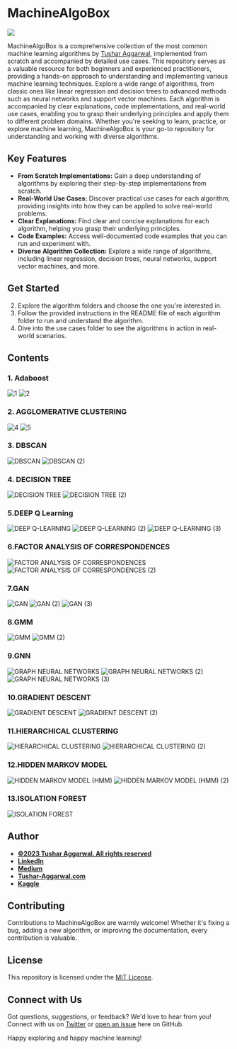 # MachineAlgoBox         
<a href="https://www.buymeacoffee.com/TAggData"><img src="https://img.buymeacoffee.com/button-api/?text=Buy me a beer&emoji=🍺&slug=TAggData&button_colour=FFDD00&font_colour=000000&font_family=Cookie&outline_colour=000000&coffee_colour=ffffff" /></a>


MachineAlgoBox is a comprehensive collection of the most common machine learning algorithms by [Tushar Aggarwal](https://www.tushar-aggarwal.com/), implemented from scratch and accompanied by detailed use cases. This repository serves as a valuable resource for both beginners and experienced practitioners, providing a hands-on approach to understanding and implementing various machine learning techniques. Explore a wide range of algorithms, from classic ones like linear regression and decision trees to advanced methods such as neural networks and support vector machines. Each algorithm is accompanied by clear explanations, code implementations, and real-world use cases, enabling you to grasp their underlying principles and apply them to different problem domains. Whether you're seeking to learn, practice, or explore machine learning, MachineAlgoBox is your go-to repository for understanding and working with diverse algorithms.


## Key Features

- **From Scratch Implementations:** Gain a deep understanding of algorithms by exploring their step-by-step implementations from scratch.
- **Real-World Use Cases:** Discover practical use cases for each algorithm, providing insights into how they can be applied to solve real-world problems.
- **Clear Explanations:** Find clear and concise explanations for each algorithm, helping you grasp their underlying principles.
- **Code Examples:** Access well-documented code examples that you can run and experiment with.
- **Diverse Algorithm Collection:** Explore a wide range of algorithms, including linear regression, decision trees, neural networks, support vector machines, and more.

## Get Started
2. Explore the algorithm folders and choose the one you're interested in.
3. Follow the provided instructions in the README file of each algorithm folder to run and understand the algorithm.
4. Dive into the use cases folder to see the algorithms in action in real-world scenarios.

## Contents

### 1. Adaboost
![1](https://github.com/tushar2704/MachineAlgoBox/assets/66141195/4993b4eb-b66e-4c67-b1e0-48692f55cfe9)
![2](https://github.com/tushar2704/MachineAlgoBox/assets/66141195/6916eb9d-b0df-44c1-856b-a6fb19932598)

### 2. AGGLOMERATIVE CLUSTERING
![4](https://github.com/tushar2704/MachineAlgoBox/assets/66141195/a45ba404-521b-404b-b223-8cab560dc117)
![5](https://github.com/tushar2704/MachineAlgoBox/assets/66141195/c03b9a9a-47f9-412c-9ae2-367e9af60712)

### 3. DBSCAN
![DBSCAN](https://github.com/tushar2704/MachineAlgoBox/assets/66141195/0a597d76-09eb-4cc1-a433-a9161675b9ea)
![DBSCAN (2)](https://github.com/tushar2704/MachineAlgoBox/assets/66141195/6d7bfb37-0e16-4129-b6fd-2afce8a98661)

### 4. DECISION TREE
![DECISION TREE](https://github.com/tushar2704/MachineAlgoBox/assets/66141195/da34463b-e0a0-4558-969d-6328453facad)
![DECISION TREE (2)](https://github.com/tushar2704/MachineAlgoBox/assets/66141195/4e42ee84-641c-4962-8f16-97b67b121295)

### 5.DEEP Q Learning
![DEEP Q-LEARNING](https://github.com/tushar2704/MachineAlgoBox/assets/66141195/13d5ccf6-82f2-4af8-94df-317437a3be31)
![DEEP Q-LEARNING (2)](https://github.com/tushar2704/MachineAlgoBox/assets/66141195/f976847f-cb20-45db-8ab9-18b6a75667c4)
![DEEP Q-LEARNING (3)](https://github.com/tushar2704/MachineAlgoBox/assets/66141195/897e38b6-6487-40b9-a363-356f3cbe5a5a)

### 6.FACTOR ANALYSIS OF CORRESPONDENCES
![FACTOR ANALYSIS OF CORRESPONDENCES](https://github.com/tushar2704/MachineAlgoBox/assets/66141195/eecedb45-7a97-4606-a469-8bd67b0f5a8e)
![FACTOR ANALYSIS OF CORRESPONDENCES (2)](https://github.com/tushar2704/MachineAlgoBox/assets/66141195/26f48065-f122-4b38-97d7-683109035b9b)

### 7.GAN 
![GAN](https://github.com/tushar2704/MachineAlgoBox/assets/66141195/24c0565d-ef78-43d0-b43e-6db0654436a8)
![GAN (2)](https://github.com/tushar2704/MachineAlgoBox/assets/66141195/a671fbb9-1d3d-4df9-b88d-3ddcffe75b5a)
![GAN (3)](https://github.com/tushar2704/MachineAlgoBox/assets/66141195/f981a1f7-28b0-4c71-ac86-5e9f36d8ecff)

### 8.GMM
![GMM](https://github.com/tushar2704/MachineAlgoBox/assets/66141195/6e6ec95e-7c04-487e-aa9b-23825c5ad70b)
![GMM (2)](https://github.com/tushar2704/MachineAlgoBox/assets/66141195/4487a090-8d76-4e66-887d-07afa0574528)

### 9.GNN
![GRAPH NEURAL NETWORKS](https://github.com/tushar2704/MachineAlgoBox/assets/66141195/44029f83-c05f-4891-b4a9-3d17cbc917d7)
![GRAPH NEURAL NETWORKS (2)](https://github.com/tushar2704/MachineAlgoBox/assets/66141195/47ea904e-6851-4226-949c-60dcc8b95238)
![GRAPH NEURAL NETWORKS (3)](https://github.com/tushar2704/MachineAlgoBox/assets/66141195/bf50d3f2-c60f-4bc5-83e6-68c129495c93)

### 10.GRADIENT DESCENT
![GRADIENT DESCENT](https://github.com/tushar2704/MachineAlgoBox/assets/66141195/5b0c2245-d6c2-4253-a98f-337bc9c6d7cd)
![GRADIENT DESCENT (2)](https://github.com/tushar2704/MachineAlgoBox/assets/66141195/4d75d6cc-c7c6-43d9-9451-57ada24ce2e5)

### 11.HIERARCHICAL CLUSTERING
![HIERARCHICAL CLUSTERING](https://github.com/tushar2704/MachineAlgoBox/assets/66141195/92e872ea-0398-459c-bf73-c1324cbae70b)
![HIERARCHICAL CLUSTERING (2)](https://github.com/tushar2704/MachineAlgoBox/assets/66141195/bec8aae7-1fe7-4336-8f2c-72e0016612f9)

### 12.HIDDEN MARKOV MODEL
![HIDDEN MARKOV MODEL (HMM)](https://github.com/tushar2704/MachineAlgoBox/assets/66141195/24cb0481-3bde-4409-9f43-8b919f6f05cf)
![HIDDEN MARKOV MODEL (HMM) (2)](https://github.com/tushar2704/MachineAlgoBox/assets/66141195/75ab95ac-7a39-455d-84b8-e09c03aa3707)

### 13.ISOLATION FOREST
![ISOLATION FOREST](https://github.com/tushar2704/MachineAlgoBox/assets/66141195/4e38233f-2b37-4033-b26c-bba076e2e060)























## Author
- <ins><b>©2023 Tushar Aggarwal. All rights reserved</b></ins>
- <b>[LinkedIn](https://www.linkedin.com/in/tusharaggarwalinseec/)</b>
- <b>[Medium](https://medium.com/@tushar_aggarwal)</b> 
- <b>[Tushar-Aggarwal.com](https://www.tushar-aggarwal.com/)</b>
- <b>[Kaggle](https://www.kaggle.com/tusharaggarwal27)</b> 


## Contributing

Contributions to MachineAlgoBox are warmly welcome! Whether it's fixing a bug, adding a new algorithm, or improving the documentation, every contribution is valuable.
## License

This repository is licensed under the [MIT License](LICENSE).

## Connect with Us

Got questions, suggestions, or feedback? We'd love to hear from you! Connect with us on [Twitter](https://twitter.com/MachineAlgoBox) or [open an issue](https://github.com/your-username/MachineAlgoBox/issues) here on GitHub.

Happy exploring and happy machine learning!
